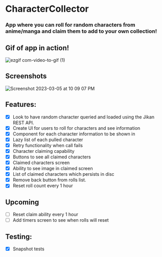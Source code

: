 # CharacterCollector

### App where you can roll for random characters from anime/manga and claim them to add to your own collection!

## Gif of app in action!
![ezgif com-video-to-gif (1)](https://user-images.githubusercontent.com/14980137/223320106-06d1a7fe-47c7-4999-9c00-8bbc45ea9abf.gif)

## Screenshots
![Screenshot 2023-03-05 at 10 09 07 PM](https://user-images.githubusercontent.com/14980137/223303858-785f482f-ef93-4e3a-8a5e-279c5953adf9.png)

## Features: 
- [x] Look to have random character queried and loaded using the Jikan REST API.
- [x] Create UI for users to roll for characters and see information
- [x] Component for each character information to be shown in
- [x] Lazy list of each pulled character
- [x] Retry functionality when call fails
- [x] Character claiming capability
- [x] Buttons to see all claimed characters
- [x] Claimed characters screen
- [x] Ability to see image in claimed screen
- [x] List of claimed characters which persists in disc
- [x] Remove back button from rolls list.
- [x] Reset roll count every 1 hour

## Upcoming
- [ ] Reset claim ability every 1 hour
- [ ] Add timers screen to see when rolls will reset

## Testing:
- [x] Snapshot tests
